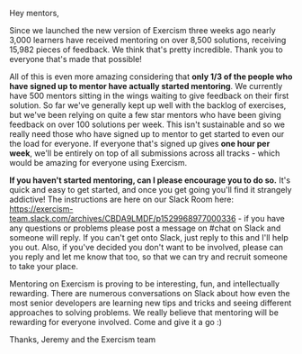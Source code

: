 Hey mentors,

Since we launched the new version of Exercism three weeks ago nearly 3,000 learners have received mentoring on over 8,500 solutions, receiving 15,982 pieces of feedback. We think that's pretty incredible. Thank you to everyone that's made that possible!

All of this is even more amazing considering that **only 1/3 of the people who have signed up to mentor have actually started mentoring**. We currently have 500 mentors sitting in the wings waiting to give feedback on their first solution. So far we've generally kept up well with the backlog of exercises, but we've been relying on quite a few star mentors who have been giving feedback on over 100 solutions per week. This isn't sustainable and so we really need those who have signed up to mentor to get started to even our the load for everyone. If everyone that's signed up gives **one hour per week**, we'll be entirely on top of all submissions across all tracks - which would be amazing for everyone using Exercism.

**If you haven't started mentoring, can I please encourage you to do so.** It's quick and easy to get started, and once you get going you'll find it strangely addictive! The instructions are here on our Slack Room here: https://exercism-team.slack.com/archives/CBDA9LMDF/p1529968977000336  - if you have any questions or problems please post a message on #chat on Slack and someone will reply. If you can't get onto Slack, just reply to this and I'll help you out. Also, if you've decided you don't want to be involved, please can you reply and let me know that too, so that we can try and recruit someone to take your place.

Mentoring on Exercism is proving to be interesting, fun, and intellectually rewarding. There are numerous conversations on Slack about how even the most senior developers are learning new tips and tricks and seeing different approaches to solving problems. We really believe that mentoring will be rewarding for everyone involved. Come and give it a go :)

Thanks,
Jeremy and the Exercism team
